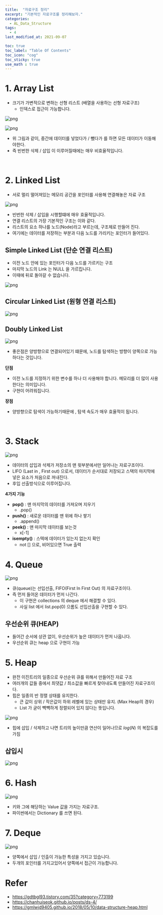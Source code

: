 ```yaml
---
title:  "자료구조 정리"
excerpt: "기본적인 자료구조를 정리해보자."
categories:
  - AL_Data_Structure
tags:
  - 4
last_modified_at: 2021-09-07

toc: true
toc_label: "Table Of Contents"
toc_icon: "cog"
toc_sticky: true
use_math : true
---
```


# 1. Array List

- 크기가 가변적으로 변하는 선형 리스트 (배열을 사용하는 선형 자료구조)
  - 인덱스로 접근이  가능합니다.

![png](/assets/images/Python/28_1.png)

![png](/assets/images/Python/28_2.png)

- 위 그림과 같이, 중간에 데이터를 넣었다가 / 뺐다가 를 하면 모든 데이터가 이동해야한다. 
- 즉 빈번한 삭제 / 삽입 이 이루어질때에는 매우 비효율적입니다.

<br>

# 2. Linked List 

- 서로 멀리 떨어져있는 메모리 공간을 포인터를 사용해 연결해놓은 자료 구조 

![png](/assets/images/Python/28_3.png)

- 빈번한 삭제 / 삽입을 시행할떄에 매우 효율적입니다.
- 연결 리스트의 가장 기본적인 구조는 이와 같다. 
- 리스트의 요소 하나를 노드(Node)라고 부르는데, 구조체로 만들어 진다. 
- 여기에는 데이터를 저장하는 부분과 다음 노드를 가리키는 포인터가 들어있다.

## Simple Linked List (단순 연결 리스트)

- 이전 노드 안에 있는 포인터가 다음 노드를 가르키는 구조 
- 마지막 노드의 Link 는 NULL 을 가르킵니다.
- 이때에 뒤로 돌아갈 수 없습니다.

 ![png](/assets/images/Python/28_4.png)

## Circular Linked List (원형 연결 리스트)

![png](/assets/images/Python/28_5.png)

## Doubly Linked List

![png](/assets/images/Python/28_7.png)

- 좋은점은 양방향으로 연결되어있기 떄문에, 노드를 탐색하는 방향이 양쪽으로 가능하다는 것입니다.

**단점**

- 이전 노드를 지정하기 위한 변수를 하나 더 사용해야 합니다. 메모리를 더 많이 사용한다는 의미입니다. 
- 구현이 어려워집니다. 

**장점**

- 양방향으로 탐색이 가능하기때문에 , 탐색 속도가 매우 효율적이 됩니다.

<br>

# 3. Stack

![png](/assets/images/Python/28_8.png)

- 데이터의 삽입과 삭제가 저장소의 맨 윗부분에서만 일어나는 자료구조이다.
- LIFO (Last in , First out) 으로서, 데이터가 순서대로 저장되고 스택의 마지막에 넣은 요소가 처음으로 꺼내진다. 
- 후입 선출방식으로 이루어집니다.

**4가지 기능**

- **pop()** : 맨 마지막의 데이터를 가져오며 지우기
  - .pop()
- **push()** : 새로운 데이터를 맨 위에 하나 쌓기
  - .append()
- **peek()** : 맨 마지막 데이터를 보는것
  - x[-1]
- **isempty()** : 스텍에 데이터가 있는지 없는지 확인
  - not [] 으로, 비어있으면 True 출력

# 4. Queue

![png](/assets/images/Python/28_9.png)

- 큐(queue)는 선입선출, FIFO(First In First Out) 의 자료구조이다.
- 즉 먼저 들어온 데이터가 먼저 나간다.
  - 이 구현은 collections 의 deque 에서 해결할 수 있다.
  - 사실 list 에서 list.pop(0) 으롬도 선입선출을 구현할 수 있다.

## 우선순위 큐(HEAP)

- 들어간 순서에 상관 없이, 우선순위가 높은 데이터가 먼저 나옵니다.
- 우선순위 큐는 heap 으로 구현이 가능 

# 5. Heap

- 완전 이진트리의 일종으로 우선순위 큐를 위해서 만들어진 자료 구조
- 여러개의 값들 중에서 최댓값 / 최소값을 빠르게 찾아내도록 만들어진 자료구조이다. 
- 힙은 일종의 반 정렬 상태를 유지한다. 
  - 큰 값이 상위 / 작은값이 하위 레벨에 있는 상태만 유지. (Max Heap의 경우)
  - List 가 굳이 뺵뺵하게 정렬되어 있지 않다는 뜻입니다.

![png](/assets/images/Python/28_11.png)

- 힙에 삽입 / 삭제하고 나면 트리의 높이만큼 연산이 일어나므로 $log(N)$ 의 복잡도를 가짐

## 삽입시 

![png](/assets/images/Python/28_12.png)

# 6. Hash

![png](/assets/images/Python/28_13.png)

- 키와 그에 해당하는 Value 값을 가지는 자료구조.
- 파이썬에서는 Dictionary 를 쓰면 된다.

# 7. Deque

![png](/assets/images/Python/28_14.png)

- 양쪽에서 삽입 / 인출이 가능한 특성을 가지고 있습니다. 
- 두개의 포인터를 가지고있어서 양쪽에서 접근이 가능합니다.

# Refer

- https://gdtbgl93.tistory.com/35?category=773199
- https://chanhuiseok.github.io/posts/ds-4/
- https://gmlwjd9405.github.io/2018/05/10/data-structure-heap.html
